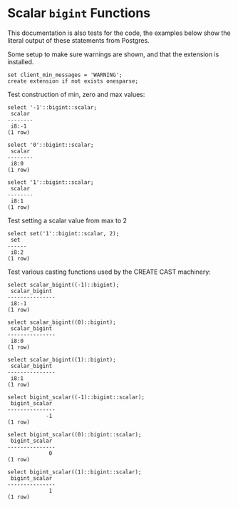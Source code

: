 # Scalar `bigint` Functions

This documentation is also tests for the code, the examples below
show the literal output of these statements from Postgres.

Some setup to make sure warnings are shown, and that the extension
is installed.
``` postgres-console
set client_min_messages = 'WARNING';
create extension if not exists onesparse;
```
Test construction of min, zero and max values:
``` postgres-console
select '-1'::bigint::scalar;
 scalar 
--------
 i8:-1
(1 row)

select '0'::bigint::scalar;
 scalar 
--------
 i8:0
(1 row)

select '1'::bigint::scalar;
 scalar 
--------
 i8:1
(1 row)

```
Test setting a scalar value from max to 2
``` postgres-console
select set('1'::bigint::scalar, 2);
 set  
------
 i8:2
(1 row)

```
Test various casting functions used by the CREATE CAST machinery:
``` postgres-console
select scalar_bigint((-1)::bigint);
 scalar_bigint 
---------------
 i8:-1
(1 row)

select scalar_bigint((0)::bigint);
 scalar_bigint 
---------------
 i8:0
(1 row)

select scalar_bigint((1)::bigint);
 scalar_bigint 
---------------
 i8:1
(1 row)

select bigint_scalar((-1)::bigint::scalar);
 bigint_scalar 
---------------
            -1
(1 row)

select bigint_scalar((0)::bigint::scalar);
 bigint_scalar 
---------------
             0
(1 row)

select bigint_scalar((1)::bigint::scalar);
 bigint_scalar 
---------------
             1
(1 row)

```